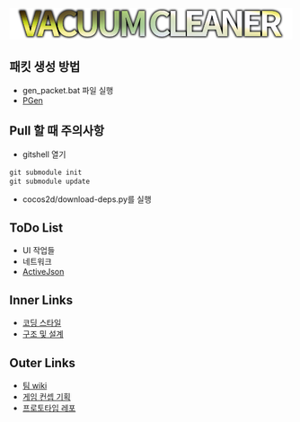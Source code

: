 ![logo](doc/img/logo.png)

패킷 생성 방법
----
* gen_packet.bat 파일 실행
* [PGen](packet_struct/README.md)

Pull 할 때 주의사항
----
* gitshell 열기
```
git submodule init
git submodule update
```

* cocos2d/download-deps.py를 실행


ToDo List
----
* UI 작업들
* 네트워크
* [ActiveJson](https://github.com/SubwayRocketTeam/ActiveJson)


Inner Links
----
* [코딩 스타일](https://github.com/SubwayRocketTeam/game/tree/master/doc/style)
* [구조 및 설계](https://github.com/SubwayRocketTeam/game/tree/master/doc/arch)

Outer Links
----
* [팀 wiki](https://github.com/SubwayRocketTeam/documents/wiki)
* [게임 컨셉 기획](https://github.com/SubwayRocketTeam/documents/wiki/%EA%B2%8C%EC%9E%84-%EC%BB%A8%EC%85%89-%EA%B8%B0%ED%9A%8D)
* [프로토타입 레포](https://github.com/SubwayRocketTeam/Prototype)
